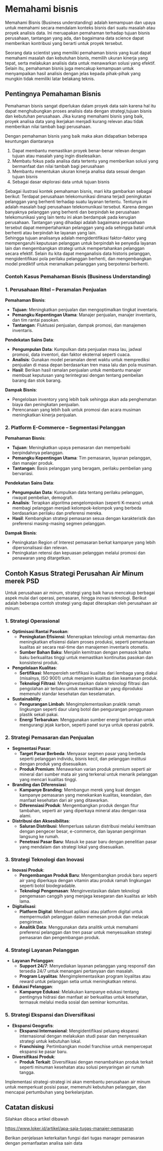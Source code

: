 # Memahami bisnis
Memahami Bisnis (Business understanding) adalah kemampuan dan upaya untuk memahami secara mendalam konteks bisnis dari suatu masalah atau proyek analisis data. Ini meruapakan pemahaman terhadap tujuan bisnis perusahaan, tantangan yang ada, dan bagaimana data science dapat memberikan kontribusi yang berarti untuk proyek tersebut.

Seorang data scientist yang memiliki pemahaman bisnis yang kuat dapat memahami masalah dan kebutuhan bisnis, memilih ukuran  kinerja yang tepat, serta melakukan analisis data untuk menawarkan solusi yang efektif. Selain itu, pemahaman bisnis juga mencakup kemampuan untuk menyampaikan hasil analisis dengan jelas kepada pihak-pihak yang mungkin tidak memiliki latar belakang teknis.

## Pentingnya Pemahaman Bisnis 
Pemahaman bisnis sangat diperlukan dalam proyek data sain karena hal itu dapat menghubungkan proses analisis data dengan strategi,tujuan bisnis dan kebutuhan perusahaan. JIka kurang memahami bisnis yang baik, proyek analisa data yang ikerjakan menjadi kurang relevan atau tidak memberikan nilai tambah bagi perusahaan.

Dengan pemahaman bisnis yang baik maka akan didapatkan beberapa keuntungan diantaranya
1. Dapat membantu memastikan proyek benar-benar relevan dengan tujuan atau masalah yang ingin diselesaikan.
2. Membatu fokus pada analisa data tertentu yang memberikan solusi yang bermanfaat dan nilai tambah bagi perusahaan
3. Membantu menentukan ukuran kinerja analisa data sesuai dengan tujuan bisnis
4. Sebagai dasar ekplorasi data untuk tujuan bisnis

Sebagai ilustrasi kontek pemahaman bisnis, mari kita gambarkan sebagai berikut:
Terdapat perusahaan telekomunikasi dimana terjadi peningkatan pelanggan yang berhenti terhadap suatu layanan tertentu. Tentunya ini adalah masalah bagi perusahaan telekomunikasi tersebut. Karena dengan banyaknya pelanggan yang berhenti dan berpindah ke perusahaan telekomunikasi yang lain tentu ini akan berdampak pada kerugian perusahaan. Tantangan yang dihadapi adalah bagaimana perusahaan tersebut dapat mempertahankan pelanggan yang ada sehingga batal untuk berhenti atau berpindah ke layanan yang lain.  
Sehingga tujuan analisanya adalah mengidentifikasi faktor-faktor yang mempengaruhi keputusan pelanggan untuk berpindah ke penyedia layanan lain dan mengembangkan strategi untuk mempertahankan pelanggan secara efektif.
Selain itu kita dapat  menganalisis data historis pelanggan, mengidentifikasi pola perilaku pelanggan berhenti, dan mengembangkan model prediktif untuk meramalkan pelanggan yang berpotensi berhenti.



### Contoh Kasus Pemahaman Bisnis (Business Understanding)

<h3>1. <strong>Perusahaan Ritel – Peramalan Penjualan</strong></h3>
<p><strong>Pemahaman Bisnis</strong>:</p>
<ul>
    <li><strong>Tujuan</strong>: Meningkatkan penjualan dan mengoptimalkan tingkat inventaris.</li>
    <li><strong>Pemangku Kepentingan Utama</strong>: Manajer penjualan, manajer inventaris, dan tim rantai pasokan.</li>
    <li><strong>Tantangan</strong>: Fluktuasi penjualan, dampak promosi, dan manajemen inventaris.</li>
</ul>
<p><strong>Pendekatan Sains Data</strong>:</p>
<ul>
    <li><strong>Pengumpulan Data</strong>: Kumpulkan data penjualan masa lau, jadwal promosi, data inventori, dan faktor eksternal seperti cuaca.</li>
    <li><strong>Analisis</strong>: Gunakan model peramalan deret waktu untuk memprediksi penjualan di masa depan berdasarkan tren masa lalu dan pola musiman.</li>
    <li><strong>Hasil</strong>: Berikan hasil ramalan penjualan untuk membantu manajer membuat keputusan yang terintegrasi dengan tentang pembelian barang dan stok barang.</li>
</ul>
<p><strong>Dampak Bisnis</strong>:</p>
<ul>
    <li>Pengelolaan inventory yang lebih baik sehingga akan ada  penghematan biaya dan peningkatan penjualan.</li>
    <li>Perencanaan yang lebih baik untuk promosi dan acara musiman meningkatkan kinerja penjualan.</li>
</ul>
<h3>2. <strong>Platform E-Commerce – Segmentasi Pelanggan</strong></h3>
<p><strong>Pemahaman Bisnis</strong>:</p>
<ul>
    <li><strong>Tujuan</strong>: Meningkatkan upaya pemasaran dan memperbaiki berpindahnya pelanggan.</li>
    <li><strong>Pemangku Kepentingan Utama</strong>: Tim pemasaran, layanan pelanggan, dan manajer produk.</li>
    <li><strong>Tantangan</strong>: Basis pelanggan yang beragam, perilaku pembelian yang bervariasi.</li>
</ul>
<p><strong>Pendekatan Sains Data</strong>:</p>
<ul>
    <li><strong>Pengumpulan Data</strong>: Kumpulkan data tentang perilaku pelanggan, riwayat pembelian, demografi.</li>
    <li><strong>Analisis</strong>: Terapkan algoritma pengelompokan (seperti K-means) untuk membagi pelanggan menjadi kelompok-kelompok yang berbeda berdasarkan perilaku dan preferensi mereka.</li>
    <li><strong>Hasil</strong>: Kembangkan strategi pemasaran sesua dengan karakteristik dan preferensi masing-masing segmen pelanggan.</li>
</ul>
<p><strong>Dampak Bisnis</strong>:</p>
<ul>
    <li>Peningkatan Region of Interest pemasaran berkat kampanye yang lebih dipersonalisasi dan relevan.</li>
    <li>Peningkatan retensi dan kepuasan pelanggan melalui promosi dan penawaran yang ditargetkan.</li>
</ul>

## Contoh Kasus Strategi Perusahan Air Minum **merek PSD**

<p>Untuk perusahaan air minum, strategi yang baik harus mencakup berbagai aspek mulai dari operasi, pemasaran, hingga inovasi teknologi. Berikut adalah beberapa contoh strategi yang dapat diterapkan oleh perusahaan air minum:</p>
<h3>1. <strong>Strategi Operasional</strong></h3>
<ul>
    <li><strong>Optimisasi Rantai Pasokan</strong>:<ul>
            <li><strong>Peningkatan Efisiensi</strong>: Menerapkan teknologi untuk memantau dan meningkatkan efisiensi dalam proses produksi, seperti pemantauan kualitas air secara real-time dan manajemen inventaris otomatis.</li>
            <li><strong>Sumber Bahan Baku</strong>: Menjalin kemitraan dengan pemasok bahan baku berkualitas tinggi untuk memastikan kontinuitas pasokan dan konsistensi produk.</li>
        </ul>
    </li>
    <li><strong>Pengelolaan Kualitas</strong>:<ul>
            <li><strong>Sertifikasi</strong>: Memperoleh sertifikasi kualitas dari lembaga yang diakui (misalnya, ISO 9001) untuk menjamin kualitas dan keamanan produk.</li>
            <li><strong>Teknologi Filtrasi</strong>: Menginvestasikan dalam teknologi filtrasi dan pengolahan air terbaru untuk memastikan air yang diproduksi memenuhi standar kesehatan dan keselamatan.</li>
        </ul>
    </li>
    <li><strong>Sustainability</strong>:<ul>
            <li><strong>Pengurangan Limbah</strong>: Mengimplementasikan praktik ramah lingkungan seperti daur ulang botol dan pengurangan penggunaan plastik sekali pakai.</li>
            <li><strong>Energi Terbarukan</strong>: Menggunakan sumber energi terbarukan untuk mengurangi jejak karbon, seperti panel surya untuk operasi pabrik.</li>
        </ul>
    </li>
</ul>
<h3>2. <strong>Strategi Pemasaran dan Penjualan</strong></h3>
<ul>
    <li><strong>Segmentasi Pasar</strong>:<ul>
            <li><strong>Target Pasar Berbeda</strong>: Menyasar segmen pasar yang berbeda seperti pelanggan individu, bisnis kecil, dan pelanggan institusi dengan produk yang disesuaikan.</li>
            <li><strong>Produk Premium</strong>: Menawarkan varian produk premium seperti air mineral dari sumber mata air yang terkenal untuk menarik pelanggan yang mencari kualitas tinggi.</li>
        </ul>
    </li>
    <li><strong>Branding dan Diferensiasi</strong>:<ul>
            <li><strong>Kampanye Branding</strong>: Membangun merek yang kuat dengan kampanye pemasaran yang menekankan kualitas, keandalan, dan manfaat kesehatan dari air yang ditawarkan.</li>
            <li><strong>Diferensiasi Produk</strong>: Mengembangkan produk dengan fitur tambahan, seperti air yang diperkaya mineral atau dengan rasa alami.</li>
        </ul>
    </li>
    <li><strong>Distribusi dan Aksesibilitas</strong>:<ul>
            <li><strong>Saluran Distribusi</strong>: Memperluas saluran distribusi melalui kemitraan dengan pengecer besar, e-commerce, dan layanan pengiriman langsung ke rumah.</li>
            <li><strong>Penetrasi Pasar Baru</strong>: Masuk ke pasar baru dengan penelitian pasar yang mendalam dan strategi lokal yang disesuaikan.</li>
        </ul>
    </li>
</ul>
<h3>3. <strong>Strategi Teknologi dan Inovasi</strong></h3>
<ul>
    <li><strong>Inovasi Produk</strong>:<ul>
            <li><strong>Pengembangan Produk Baru</strong>: Mengembangkan produk baru seperti air yang diperkaya dengan vitamin atau produk ramah lingkungan seperti botol biodegradable.</li>
            <li><strong>Teknologi Pengemasan</strong>: Menginvestasikan dalam teknologi pengemasan canggih yang menjaga kesegaran dan kualitas air lebih lama.</li>
        </ul>
    </li>
    <li><strong>Digitalisasi</strong>:<ul>
            <li><strong>Platform Digital</strong>: Membuat aplikasi atau platform digital untuk mempermudah pelanggan dalam memesan produk dan melacak pengiriman.</li>
            <li><strong>Analitik Data</strong>: Menggunakan data analitik untuk memahami preferensi pelanggan dan tren pasar untuk menyesuaikan strategi pemasaran dan pengembangan produk.</li>
        </ul>
    </li>
</ul>
<h3>4. <strong>Strategi Layanan Pelanggan</strong></h3>
<ul>
    <li><strong>Layanan Pelanggan</strong>:<ul>
            <li><strong>Support 24/7</strong>: Menyediakan layanan pelanggan yang responsif dan tersedia 24/7 untuk menangani pertanyaan dan masalah.</li>
            <li><strong>Program Loyalitas</strong>: Mengimplementasikan program loyalitas atau reward untuk pelanggan setia untuk meningkatkan retensi.</li>
        </ul>
    </li>
    <li><strong>Edukasi Pelanggan</strong>:<ul>
            <li><strong>Kampanye Edukasi</strong>: Melakukan kampanye edukasi tentang pentingnya hidrasi dan manfaat air berkualitas untuk kesehatan, termasuk melalui media sosial dan seminar komunitas.</li>
        </ul>
    </li>
</ul>
<h3>5. <strong>Strategi Ekspansi dan Diversifikasi</strong></h3>
<ul>
    <li><strong>Ekspansi Geografis</strong>:<ul>
            <li><strong>Ekspansi Internasional</strong>: Mengidentifikasi peluang ekspansi internasional dengan melakukan studi pasar dan menyesuaikan strategi untuk kebutuhan lokal.</li>
            <li><strong>Franchising</strong>: Pertimbangkan model franchise untuk mempercepat ekspansi ke pasar baru.</li>
        </ul>
    </li>
    <li><strong>Diversifikasi Produk</strong>:<ul>
            <li><strong>Produk Terkait</strong>: Diversifikasi dengan menambahkan produk terkait seperti minuman kesehatan atau solusi penyaringan air rumah tangga.</li>
        </ul>
    </li>
</ul>
<p>Implementasi strategi-strategi ini akan membantu perusahaan air minum untuk memperkuat posisi pasar, memenuhi kebutuhan pelanggan, dan mencapai pertumbuhan yang berkelanjutan.</p>



## Catatan diskusi 
Silahkan dibaca artikel dibawah

https://www.loker.id/artikel/apa-saja-tugas-manajer-pemasaran

Berikan penjelasan keterkaitan fungsi dari tugas manager pemasaran dengan pemanfaatan analisa sain data 



